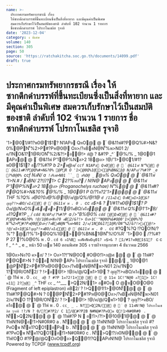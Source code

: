 ```yaml
---
name: >-
  ประกาศกรมทรัพยากรธรณี เรื่อง
  ให้ซากดึกดำบรรพ์ที่ขึ้นทะเบียนซึ่งเป็นสิ่งที่หายาก และมีคุณค่าเป็นพิเศษ
  สมควรเก็บรักษาไว้เป็นสมบัติของชาติ ลำดับที่ 102 จำนวน 1 รายการ
  ชื่อซากดึกดำบรรพ์ โปรกาโนเชลิส รุจาอิ
date: '2023-12-04'
category: ง พิเศษ
volume: 140
section: 305
page: 50
source: 'https://ratchakitcha.soc.go.th/documents/14099.pdf'
draft: true
---
```


# ประกาศกรมทรัพยากรธรณี เรื่อง ให้ซากดึกดำบรรพ์ที่ขึ้นทะเบียนซึ่งเป็นสิ่งที่หายาก และมีคุณค่าเป็นพิเศษ สมควรเก็บรักษาไว้เป็นสมบัติของชาติ ลำดับที่ 102 จำนวน 1 รายการ ชื่อซากดึกดำบรรพ์ โปรกาโนเชลิส รุจาอิ

'1>@01/#1?พ0@1$1? N1APอ QหO@ @  ํ @&11พ์#?P@Q%#>N&?0%@PN'็%2>P#?Pห@0@ Oล>/?คBคN@N'็%พ>N01 2/ค/1NO&1?1@R/ON'็%2/&?!>อ@!> ลํ@ ? &#?P _^` ํ@%/% _ 1@0@1 APอ@ @  ํ @&11พ์ P'1@P%Nล>2 1B@อ> !@/'1>@01/#1?พ0@1$1? ล/?%#?P _b 2>ห@ค/ `ccf N1APอ QหO@ @  ํ @&11พ์ N'็%@ @  ํ @&11พ์#?P@Q%#>N&?0% @PR O '1>@0Q%1@>@%BN&1@ N/APอ/?%#?P _e ?%0@0% `ccf NลN/ _a` !อ%พ>N01 ``_  ห%O@ _` ํ@ห% QหO@ @  ํ @&11พ์ '1>N.# / ลBN/ 2?!/์/?1> C 2?%หล? / N!N@ APอ@ @  ํ @&11พ์ P'1@P%Nล>2 1B@อ> (Proganochelys ruchae) N'็%@ @  ํ @&11พ์#?P@Q%#>N&?0% ํ@%/% _ 1@0@1 P 0/?1ห?2'1>ํ@@ @  ํ @&11พ์ THF %?Q% อ@0?0อํ@%@!@/ค/@/Q%/@!1@ `d /11ค2อ OหNพ1>1@&?ญญ?!>คBO/ค1อ@ @  ํ @&11พ์ พ . 0 . `cc_ อ$>& ? 1/#1?พ0@1$1? P 0ค/@/NหO%อ&อค>11/@1คBO/ค1อ@ @  ํ @&11พ์ Q%@1'1>B/ค1?Q#?P _ / `cdd N/APอ/?%#?P `a />"B%@0% `cdd @QหO@ @  ํ @&11พ์#?P@Q%#>N&?0% !@/1@0ล>Nอ?0 คB2/&?!> Oล>1C'"N@0O%&#O@0'1>@0%?Q N'็%2>P#?Pห@0@Oล>/?คBคN@N'็%พ>N01 2/ค/1NO&1?1@R/ON'็%2/&?!>อ@!> !@/พ1>1@&?ญญ?!>คBO/ค1อ@ @  ํ @&11พ์ พ . 0 . `cc_ #?Q%?Q !?QO!N/?%"? @/?%'1>@0Q%1@>@%BN&1@N'็%!O%R' '1>@0  /?%#?P 27 ?%0@0% พ . 0 . `cd 6 อ1%B หลNอNพOญ01? อ$>& ? 1/#1?พ0@1$1? ` c c f _ ^ ^ _ e _ หน้า 50 เลม 140 ตอนพิเศษ 305 ง ราชกิจจานุเบกษา 4 ธันวาคม 2566

1@0ล>Nอ?0 ค>ส/ ? !> Oล>1?!"N@0O #O@0!1>ก@ศ @ @  ํ @ 11พ์#?P@Q#>N ? 0อ N!N@ APอ โปรกาโนเชลิส รุจาอิ ํ@/ _ 1@0@1 @PN!็2>P#?Pห@0@Oล>/?คBคN@N!็พ>N01 2/ค/1NO 1?1@R/ON!็2/ ? !>อ@!> !@/ค/@/Qพ1>1@ ? ญญ?!>คBO/ค1อ@ @  ํ @ 11พ์ พ . 0 . `cc_ ลํ@ ? #?P 1ห?2!1>ํ@ @ @  ํ @ 11พ์ 1C!"N@0 ล?1> 1C!พ11 2?ฐ@ _^` THF `cc` _ ^^___ >Q2N/1> อ#Oอ O @หO@O@0 (Fragment of left epiplastron) คB2/ ? !>Q@1!1>@0N!็@ @  ํ @ 11พ์#?P@Q#>N ? 0@PN!็2>P#?Pห@0@Oล>/?คBคN@N!็พ>N01 2/ค/1NO 1?1@R/ON!็2/ ? !>อ@!> !@/ค/@/Qพ1>1@ ? ญญ?!>คBO/ค1อ@ @  ํ @ 11พ์ พ . 0 . `cc_ _ . N!็>Q2N/@ @  ํ @ 11พ์N!N@ โปรกาโนเชลิส รุจาอิ !?/N ? 0/?#?P2/ C 1์/@#?P2B N#N@#?PคOพ Q!1>N#0R#0 ` . N!็>Q2N/@ @  ํ @ 11พ์#?P N  อ!1>/?!>@10@1@@ @  ํ @ 11พ์N!N@อ!1>N#0R#0 a . N!็@ @  ํ @ 11พ์N!N@ โปรกาโนเชลิส รุจาอิ #?PคOพ N!็ค1?QO1อPล b . N!็@ @  ํ @ 11พ์N!N@ โปรกาโนเชลิส รุจาอิ #?PคOพ N!็ค1?QO1อ!1>N#0R#0 c . N!็>Q!?/อ0N@@ @  ํ @ 11พ์!OO #?Pํ@/@QOอO@อ>Q@1!?QAPอN!N@ โปรกาโนเชลิส รุจาอิ Powered by TCPDF (www.tcpdf.org)
